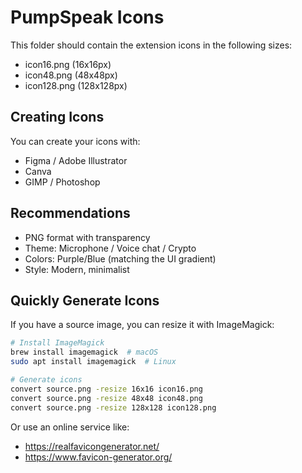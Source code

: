 # PumpSpeak Icons

This folder should contain the extension icons in the following sizes:
- icon16.png (16x16px)
- icon48.png (48x48px)
- icon128.png (128x128px)

## Creating Icons

You can create your icons with:
- Figma / Adobe Illustrator
- Canva
- GIMP / Photoshop

## Recommendations

- PNG format with transparency
- Theme: Microphone / Voice chat / Crypto
- Colors: Purple/Blue (matching the UI gradient)
- Style: Modern, minimalist

## Quickly Generate Icons

If you have a source image, you can resize it with ImageMagick:

```bash
# Install ImageMagick
brew install imagemagick  # macOS
sudo apt install imagemagick  # Linux

# Generate icons
convert source.png -resize 16x16 icon16.png
convert source.png -resize 48x48 icon48.png
convert source.png -resize 128x128 icon128.png
```

Or use an online service like:
- https://realfavicongenerator.net/
- https://www.favicon-generator.org/
